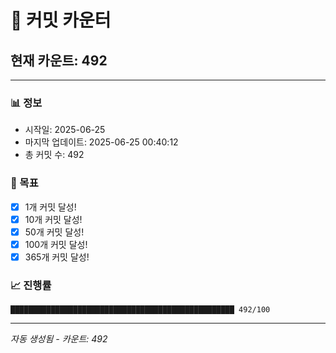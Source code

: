 # 🔢 커밋 카운터

## 현재 카운트: 492

---

### 📊 정보
- 시작일: 2025-06-25
- 마지막 업데이트: 2025-06-25 00:40:12
- 총 커밋 수: 492

### 🎯 목표
- [x] 1개 커밋 달성!
- [x] 10개 커밋 달성!
- [x] 50개 커밋 달성!
- [x] 100개 커밋 달성!
- [x] 365개 커밋 달성!

### 📈 진행률
```
██████████████████████████████████████████████████ 492/100
```

---
*자동 생성됨 - 카운트: 492*
